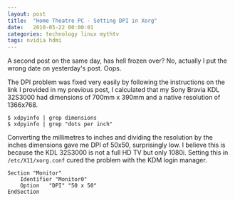 ```yaml
---
layout: post
title:  "Home Theatre PC - Setting DPI in Xorg"
date:   2010-05-22 00:00:01
categories: technology linux mythtv
tags: nvidia hdmi
---
```


A second post on the same day, has hell frozen over?  No, actually I put the wrong date on yesterday's post.  Oops.

The DPI problem was fixed very easily by following the instructions on the link I provided in my previous post, I calculated that my Sony Bravia KDL 32S3000 had dimensions of 700mm x 390mm and a native resolution of 1366x768.

<!--more-->

    $ xdpyinfo | grep dimensions
    $ xdpyinfo | grep "dots per inch"

Converting the millimetres to inches and dividing the resolution by the inches dimensions gave me DPI of 50x50, surprisingly low.  I believe this is because the KDL 32S3000 is not a full HD TV but only 1080i.  Setting this in `/etc/X11/xorg.conf` cured the problem with the KDM login manager.

    Section "Monitor"
        Identifier "Monitor0"
        Option   "DPI" "50 x 50"
    EndSection

